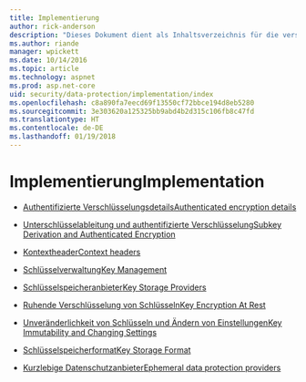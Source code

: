 ```yaml
---
title: Implementierung
author: rick-anderson
description: "Dieses Dokument dient als Inhaltsverzeichnis für die verschiedenen Themen zur Implementierung des Schutzes von Daten in ASP.NET Core."
ms.author: riande
manager: wpickett
ms.date: 10/14/2016
ms.topic: article
ms.technology: aspnet
ms.prod: asp.net-core
uid: security/data-protection/implementation/index
ms.openlocfilehash: c8a890fa7eecd69f13550cf72bbce194d8eb5280
ms.sourcegitcommit: 3e303620a125325bb9abd4b2d315c106fb8c47fd
ms.translationtype: HT
ms.contentlocale: de-DE
ms.lasthandoff: 01/19/2018
---
```

# <a name="implementation"></a><span data-ttu-id="b09ef-103">Implementierung</span><span class="sxs-lookup"><span data-stu-id="b09ef-103">Implementation</span></span>

* [<span data-ttu-id="b09ef-104">Authentifizierte Verschlüsselungsdetails</span><span class="sxs-lookup"><span data-stu-id="b09ef-104">Authenticated encryption details</span></span>](authenticated-encryption-details.md)

* [<span data-ttu-id="b09ef-105">Unterschlüsselableitung und authentifizierte Verschlüsselung</span><span class="sxs-lookup"><span data-stu-id="b09ef-105">Subkey Derivation and Authenticated Encryption</span></span>](subkeyderivation.md)

* [<span data-ttu-id="b09ef-106">Kontextheader</span><span class="sxs-lookup"><span data-stu-id="b09ef-106">Context headers</span></span>](context-headers.md)

* [<span data-ttu-id="b09ef-107">Schlüsselverwaltung</span><span class="sxs-lookup"><span data-stu-id="b09ef-107">Key Management</span></span>](key-management.md)

* [<span data-ttu-id="b09ef-108">Schlüsselspeicheranbieter</span><span class="sxs-lookup"><span data-stu-id="b09ef-108">Key Storage Providers</span></span>](key-storage-providers.md)

* [<span data-ttu-id="b09ef-109">Ruhende Verschlüsselung von Schlüsseln</span><span class="sxs-lookup"><span data-stu-id="b09ef-109">Key Encryption At Rest</span></span>](key-encryption-at-rest.md)

* [<span data-ttu-id="b09ef-110">Unveränderlichkeit von Schlüsseln und Ändern von Einstellungen</span><span class="sxs-lookup"><span data-stu-id="b09ef-110">Key Immutability and Changing Settings</span></span>](key-immutability.md)

* [<span data-ttu-id="b09ef-111">Schlüsselspeicherformat</span><span class="sxs-lookup"><span data-stu-id="b09ef-111">Key Storage Format</span></span>](key-storage-format.md)

* [<span data-ttu-id="b09ef-112">Kurzlebige Datenschutzanbieter</span><span class="sxs-lookup"><span data-stu-id="b09ef-112">Ephemeral data protection providers</span></span>](key-storage-ephemeral.md)
